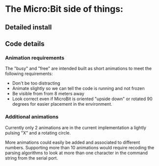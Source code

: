 # The Micro:Bit side of things:

## Detailed install

## Code details

### Animation requirements

The "busy" and "free" are intended built as short animations to meet the following requirements:

* Don't be too distracting
* Animate slightly so we can tell the code is running and not frozen
* Be visible from from 8 meters away
* Look correct even if MicroBit is oriented "upside down" or rotated 90 degrees for easier placement in the environment.

### Additional animations

Currently only 2 animations are in the current implementation a lightly pulsing "X" and a rotating circle.

More animations could easily be added and associated to different numbers. Supporting more than 10 animations would require recoding the
parsing algorithms to look at more than one character in the command string from the serial port.

